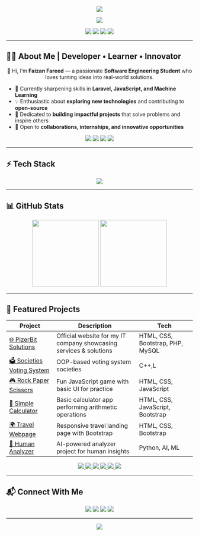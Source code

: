 

<!-- Header Banner -->
<p align="center">
  <img src="https://capsule-render.vercel.app/api?type=waving&color=0:6A11CB,100:2575FC&height=200&section=header&text=Faizan%20Fareed&fontSize=50&fontColor=ffffff&animation=fadeIn&fontAlignY=35" />
</p>

<!-- Intro -->
<!-- Typing Animation -->
<p align="center">
  <a href="https://github.com/faizanfareed275">
    <img src="https://readme-typing-svg.herokuapp.com?size=25&duration=3000&color=2575FC&center=true&vCenter=true&width=500&lines=Software+Engineer;Web+Developer;Open+Source+Contributor;Always+Learning+New+Things!"/>
  </a>
</p>

<p align="center">
  <a href="mailto:faizanfareed275@gmail.com"><img src="https://img.shields.io/badge/Gmail-D14836?style=for-the-badge&logo=gmail&logoColor=white"></a>
  <a href="https://github.com/faizanfareed275"><img src="https://img.shields.io/badge/GitHub-181717?style=for-the-badge&logo=github&logoColor=white"></a>
  <a href="https://www.linkedin.com/in/faizan-fareed-63546425b/"><img src="https://img.shields.io/badge/LinkedIn-0077B5?style=for-the-badge&logo=linkedin&logoColor=white"></a>
   <a href="https://instagram.com/YOUR_INSTAGRAM_USERNAME"><img src="https://img.shields.io/badge/Instagram-E4405F?style=for-the-badge&logo=instagram&logoColor=white"></a>
</p>

---

## 🧑‍💻 About Me | Developer • Learner • Innovator 

<p align="center">
  👋 Hi, I’m <b>Faizan Fareed</b> — a passionate <b>Software Engineering Student</b> who loves turning ideas into real-world solutions.  
</p>
  
- 🌱 Currently sharpening skills in **Laravel, JavaScript, and Machine Learning**  
- 💡 Enthusiastic about **exploring new technologies** and contributing to **open-source**  
- 🚀 Dedicated to **building impactful projects** that solve problems and inspire others  
- 🤝 Open to **collaborations, internships, and innovative opportunities**  

<p align="center">
  <img src="https://img.shields.io/badge/Code-Laravel-red?style=flat-square&logo=laravel" />
  <img src="https://img.shields.io/badge/Code-JavaScript-yellow?style=flat-square&logo=javascript" />
  <img src="https://img.shields.io/badge/AI-Machine_Learning-blue?style=flat-square&logo=python" />
  <img src="https://img.shields.io/badge/Open%20Source-Contributor-brightgreen?style=flat-square&logo=github" />
</p>

---

## ⚡ Tech Stack  

<p align="center">
  <img src="https://skillicons.dev/icons?i=html,css,js,bootstrap,tailwind,php,laravel,python,mysql,git,github,vscode,c,cpp,nodejs,express" />
</p>

---

## 📊 GitHub Stats  

<p align="center">
  <img src="https://github-readme-stats.vercel.app/api?username=faizanfareed275&show_icons=true&theme=radical" height="180em" />
<img src="https://github-readme-streak-stats-eight.vercel.app/?user=faizanfareed275&theme=radical" height="180em" />

</p>

---
## 🚀 Featured Projects  

| Project | Description | Tech |
|---------|-------------|------|
| [🌐 PizerBit Solutions](https://www.pizerbitsolutions.com/) | Official website for my IT company showcasing services & solutions | HTML, CSS, Bootstrap, PHP, MySQL |
| [🗳️ Societies Voting System](https://github.com/faizanfareed275/Societies_Voting_System) | OOP-based voting system societies | C++,L |
| [🎮 Rock Paper Scissors](https://github.com/faizanfareed275/Rock-Paper-Scissors) | Fun JavaScript game with basic UI for practice | HTML, CSS, JavaScript |
| [🧮 Simple Calculator](https://github.com/faizanfareed275/Calculator) | Basic calculator app performing arithmetic operations | HTML, CSS, JavaScript, Bootstrap |
| [🌍 Travel Webpage](https://github.com/faizanfareed275/Travel-Website) | Responsive travel landing page with Bootstrap | HTML, CSS, Bootstrap |
| [🤖 Human Analyzer](https://github.com/faizanfareed275/human360) | AI-powered analyzer project for human insights | Python, AI, ML |


<p align="center">
  <a href="https://www.pizerbitsolutions.com/" target="_blank">
    <img src="https://img.shields.io/badge/🌐 PizerBit_Solutions-00C9FF?style=for-the-badge&logo=google-chrome&logoColor=white" />
  </a>
  <a href="https://github.com/faizanfareed275/Societies_Voting_System" target="_blank">
    <img src="https://img.shields.io/badge/🗳️ Societies_Voting_System-6A11CB?style=for-the-badge&logo=github&logoColor=white" />
  </a>
  <a href="https://github.com/faizanfareed275/Rock-Paper-Scissors" target="_blank">
    <img src="https://img.shields.io/badge/🎮 Rock_Paper_Scissors-FF6F61?style=for-the-badge&logo=gamepad&logoColor=white" />
  </a>
  <a href="https://github.com/faizanfareed275/Calculator" target="_blank">
    <img src="https://img.shields.io/badge/🧮 Simple_Calculator-FFD700?style=for-the-badge&logo=python&logoColor=black" />
  </a>
  <a href="https://github.com/faizanfareed275/Travel-Website" target="_blank">
    <img src="https://img.shields.io/badge/🌍 Travel_Webpage-28A745?style=for-the-badge&logo=bootstrap&logoColor=white" />
  </a>
  <a href="https://github.com/faizanfareed275/human360" target="_blank">
    <img src="https://img.shields.io/badge/🤖 Human_Analyzer-FF4500?style=for-the-badge&logo=ai&logoColor=white" />
  </a>
</p>
 


---

## 📬 Connect With Me  

<p align="center">
  <a href="mailto:faizanfareed275@gmail.com"><img src="https://img.shields.io/badge/Email-D14836?style=for-the-badge&logo=gmail&logoColor=white"></a>
  <a href="https://www.linkedin.com/in/faizan-fareed-63546425b/"><img src="https://img.shields.io/badge/LinkedIn-0A66C2?style=for-the-badge&logo=linkedin&logoColor=white"></a>
  <a href="https://github.com/faizanfareed275"><img src="https://img.shields.io/badge/GitHub-000?style=for-the-badge&logo=github&logoColor=white"></a>
   <a href="(https://www.instagram.com/faizan.fareed.942)"><img src="https://img.shields.io/badge/Instagram-E4405F?style=for-the-badge&logo=instagram&logoColor=white"></a>
</p>

---

<!-- Footer Banner -->
<p align="center">
  <img src="https://capsule-render.vercel.app/api?type=waving&color=0:2575FC,100:6A11CB&height=100&section=footer"/>
</p>
